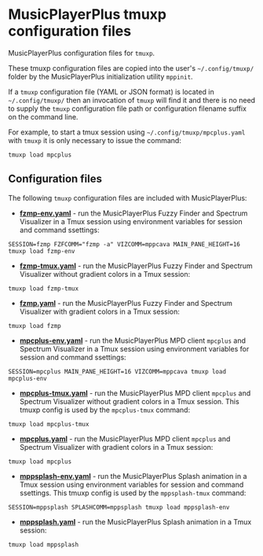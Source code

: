 # MusicPlayerPlus tmuxp configuration files

MusicPlayerPlus configuration files for `tmuxp`.

These tmuxp configuration files are copied into the user's
`~/.config/tmuxp/` folder by the MusicPlayerPlus initialization
utility `mppinit`.

If a `tmuxp` configuration file (YAML or JSON format) is located
in `~/.config/tmuxp/` then an invocation of `tmuxp` will find it
and there is no need to supply the `tmuxp` configuration file path
or configuration filename suffix on the command line.

For example, to start a tmux session using `~/.config/tmuxp/mpcplus.yaml`
with `tmuxp` it is only necessary to issue the command:

```
tmuxp load mpcplus
```

## Configuration files

The following `tmuxp` configuration files are included with MusicPlayerPlus:

- **[fzmp-env.yaml](fzmp-env.yaml)** - run the MusicPlayerPlus Fuzzy Finder and Spectrum Visualizer in a Tmux session using environment variables for session and command ssettings:

```
SESSION=fzmp FZFCOMM="fzmp -a" VIZCOMM=mppcava MAIN_PANE_HEIGHT=16 tmuxp load fzmp-env
```

- **[fzmp-tmux.yaml](fzmp-tmux.yaml)** - run the MusicPlayerPlus Fuzzy Finder and Spectrum Visualizer without gradient colors in a Tmux session:

```
tmuxp load fzmp-tmux
```

- **[fzmp.yaml](fzmp.yaml)** - run the MusicPlayerPlus Fuzzy Finder and Spectrum Visualizer with gradient colors in a Tmux session:

```
tmuxp load fzmp
```

- **[mpcplus-env.yaml](mpcplus-env.yaml)** - run the MusicPlayerPlus MPD client `mpcplus` and Spectrum Visualizer in a Tmux session using environment variables for session and command ssettings:

```
SESSION=mpcplus MAIN_PANE_HEIGHT=16 VIZCOMM=mppcava tmuxp load mpcplus-env
```

- **[mpcplus-tmux.yaml](mpcplus-tmux.yaml)** - run the MusicPlayerPlus MPD client `mpcplus` and Spectrum Visualizer without gradient colors in a Tmux session. This tmuxp config is used by the `mpcplus-tmux` command:

```
tmuxp load mpcplus-tmux
```

- **[mpcplus.yaml](mpcplus.yaml)** - run the MusicPlayerPlus MPD client `mpcplus` and Spectrum Visualizer with gradient colors in a Tmux session:

```
tmuxp load mpcplus
```

- **[mppsplash-env.yaml](mppsplash-env.yaml)** - run the MusicPlayerPlus Splash animation in a Tmux session using environment variables for session and command ssettings. This tmuxp config is used by the `mppsplash-tmux` command:

```
SESSION=mppsplash SPLASHCOMM=mppsplash tmuxp load mppsplash-env
```

- **[mppsplash.yaml](mppsplash.yaml)** - run the MusicPlayerPlus Splash animation in a Tmux session:

```
tmuxp load mppsplash
```

